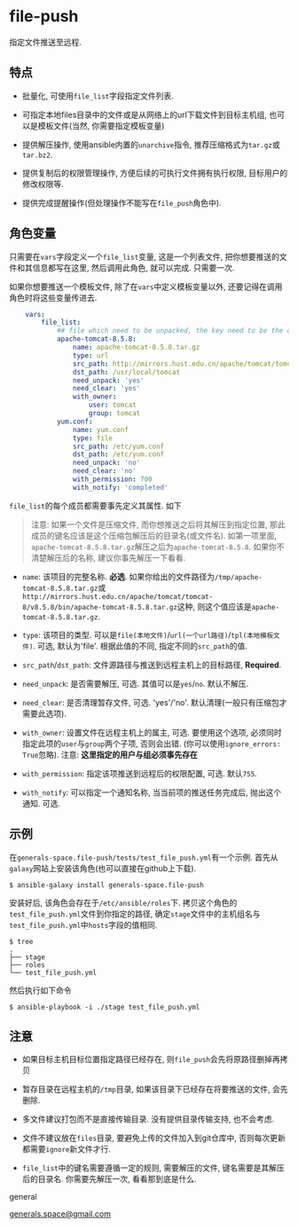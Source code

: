 file-push
=========

指定文件推送至远程.

特点
------------

- 批量化, 可使用`file_list`字段指定文件列表.

- 可指定本地files目录中的文件或是从网络上的url下载文件到目标主机组, 也可以是模板文件(当然, 你需要指定模板变量)

- 提供解压操作, 使用ansible内置的`unarchive`指令, 推荐压缩格式为`tar.gz`或`tar.bz2`.

- 提供复制后的权限管理操作, 方便后续的可执行文件拥有执行权限, 目标用户的修改权限等.

- 提供完成提醒操作(但处理操作不能写在`file_push`角色中).

角色变量
------------

只需要在`vars`字段定义一个`file_list`变量, 这是一个列表文件, 把你想要推送的文件和其信息都写在这里, 然后调用此角色, 就可以完成. 只需要一次.

如果你想要推送一个模板文件, 除了在`vars`中定义模板变量以外, 还要记得在调用角色时将这些变量传进去.

```yml
    vars:
        file_list:
            ## file which need to be unpacked, the key need to be the directory name. So you need unpack it first and see what it exactly be.
            apache-tomcat-8.5.8:
                name: apache-tomcat-8.5.8.tar.gz
                type: url
                src_path: http://mirrors.hust.edu.cn/apache/tomcat/tomcat-8/v8.5.8/bin/apache-tomcat-8.5.8.tar.gz
                dst_path: /usr/local/tomcat
                need_unpack: 'yes'
                need_clear: 'yes'
                with_owner:
                    user: tomcat
                    group: tomcat
            yum.conf:
                name: yum.conf
                type: file
                src_path: /etc/yum.conf
                dst_path: /etc/yum.conf
                need_unpack: 'no'
                need_clear: 'no'
                with_permission: 700
                with_notify: 'completed'
```

`file_list`的每个成员都需要事先定义其属性. 如下

> 注意: 如果一个文件是压缩文件, 而你想推送之后将其解压到指定位置, 那此成员的键名应该是这个压缩包解压后的目录名(或文件名). 如第一项里面, `apache-tomcat-8.5.8.tar.gz`解压之后为`apache-tomcat-8.5.8`. 如果你不清楚解压后的名称, 建议你事先解压一下看看.

- `name`: 该项目的完整名称. **必选**. 如果你给出的文件路径为`/tmp/apache-tomcat-8.5.8.tar.gz`或`http://mirrors.hust.edu.cn/apache/tomcat/tomcat-8/v8.5.8/bin/apache-tomcat-8.5.8.tar.gz`这种, 则这个值应该是`apache-tomcat-8.5.8.tar.gz`.

- `type`: 该项目的类型. 可以是`file(本地文件)`/`url(一个url路径)`/`tpl(本地模板文件)`. 可选, 默认为'file'. 根据此值的不同, 指定不同的`src_path`的值.

- `src_path`/`dst_path`: 文件源路径与推送到远程主机上的目标路径, **Required**.

- `need_unpack`: 是否需要解压, 可选. 其值可以是`yes`/`no`. 默认不解压.

- `need_clear`: 是否清理暂存文件, 可选. 'yes'/'no'. 默认清理(一般只有压缩包才需要此选项).

- `with_owner`: 设置文件在远程主机上的属主, 可选. 要使用这个选项, 必须同时指定此项的`user`与`group`两个子项, 否则会出错. (你可以使用`ignore_errors: True`忽略). 注意: **这里指定的用户与组必须事先存在**

- `with_permission`: 指定该项推送到远程后的权限配置, 可选. 默认`755`.

- `with_notify`: 可以指定一个通知名称, 当当前项的推送任务完成后, 抛出这个通知. 可选.

示例
------------

在`generals-space.file-push/tests/test_file_push.yml`有一个示例. 首先从`galaxy`网站上安装该角色(也可以直接在github上下载).

```
$ ansible-galaxy install generals-space.file-push
```

安装好后, 该角色会存在于`/etc/ansible/roles`下. 拷贝这个角色的`test_file_push.yml`文件到你指定的路径, 确定`stage`文件中的主机组名与`test_file_push.yml`中`hosts`字段的值相同. 

```
$ tree 
.
├── stage
├── roles
└── test_file_push.yml
```

然后执行如下命令

```
$ ansible-playbook -i ./stage test_file_push.yml
```

注意
------------

- 如果目标主机目标位置指定路径已经存在, 则`file_push`会先将原路径删掉再拷贝

- 暂存目录在远程主机的`/tmp`目录, 如果该目录下已经存在将要推送的文件, 会先删除.

- 多文件建议打包而不是直接传输目录. 没有提供目录传输支持, 也不会考虑.

- 文件不建议放在`files`目录, 要避免上传的文件加入到git仓库中, 否则每次更新都需要`ignore`新文件才行.

- `file_list`中的键名需要遵循一定的规则, 需要解压的文件, 键名需要是其解压后的目录名. 你需要先解压一次, 看看那到底是什么.

general

generals.space@gmail.com
